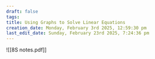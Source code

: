 ```yaml
---
draft: false
tags:
title: Using Graphs to Solve Linear Equations
creation_date: Monday, February 3rd 2025, 12:59:30 pm
last_edit_date: Sunday, February 23rd 2025, 7:24:36 pm
---
```


![[8S notes.pdf]]
